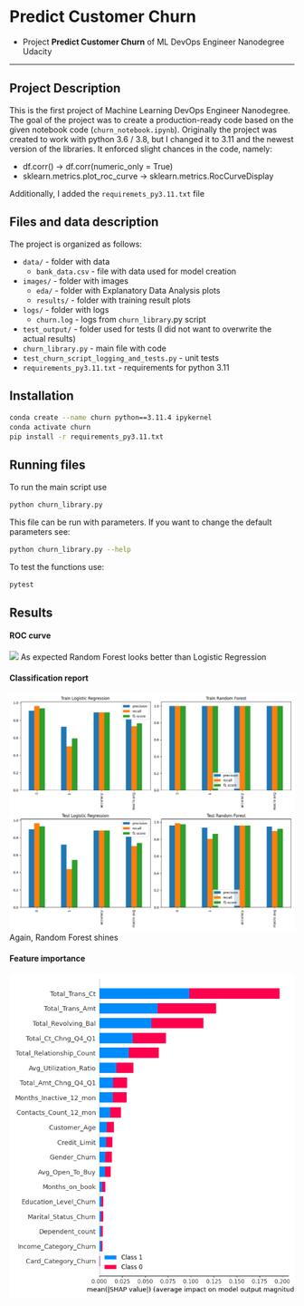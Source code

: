 # Predict Customer Churn

- Project **Predict Customer Churn** of ML DevOps Engineer Nanodegree Udacity
---

## Project Description
This is the first project of Machine Learning DevOps Engineer Nanodegree. 
The goal of the project was to create a production-ready code based on
the given notebook code (`churn_notebook.ipynb`). Originally the project
was created to work with python 3.6 / 3.8, but I changed it to 3.11 and the
newest version of the libraries. It enforced slight chances in the code, 
namely:
- df.corr() -> df.corr(numeric_only = True)
- sklearn.metrics.plot_roc_curve -> sklearn.metrics.RocCurveDisplay

Additionally, I added the `requiremets_py3.11.txt` file

## Files and data description
The project is organized as follows:
- `data/` - folder with data
    - `bank_data.csv` - file with data used for model creation
- `images/` - folder with images
    - `eda/` - folder with Explanatory Data Analysis plots
    - `results/` - folder with training result plots
- `logs/` - folder with logs
    - `churn.log` - logs from `churn_library`.py script
- `test_output/` - folder used for tests (I did not want to overwrite the
actual results)
- `churn_library.py` - main file with code
- `test_churn_script_logging_and_tests.py` - unit tests
- `requirements_py3.11.txt` - requirements for python 3.11

## Installation
```bash
conda create --name churn python==3.11.4 ipykernel
conda activate churn
pip install -r requirements_py3.11.txt
```

## Running files
To run the main script use
```bash
python churn_library.py
```
This file can be run with parameters. If you want to change the default 
parameters see:
```bash
python churn_library.py --help
```
To test the functions use:
```bash
pytest
```

## Results
#### ROC curve
![](./images/results/ROC_curves.png)
As expected Random Forest looks better than Logistic Regression 
#### Classification report
![](./images/results/classification_report.png)
Again, Random Forest shines
#### Feature importance
![](./images/results/feature_importance.png)